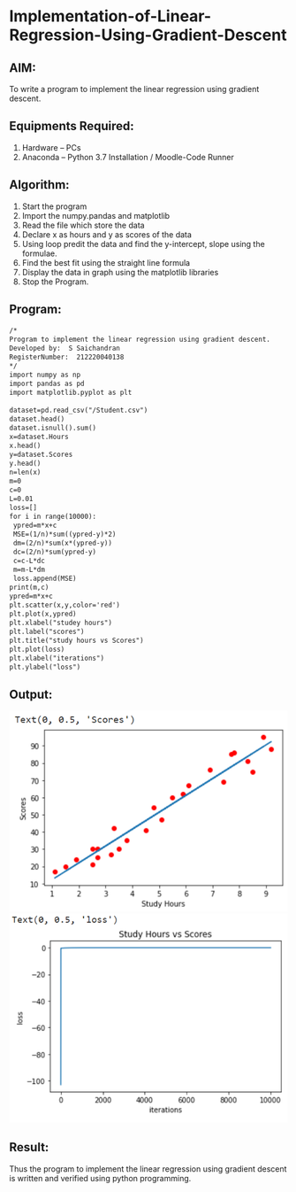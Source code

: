 # Implementation-of-Linear-Regression-Using-Gradient-Descent

## AIM:
To write a program to implement the linear regression using gradient descent.

## Equipments Required:
1. Hardware – PCs
2. Anaconda – Python 3.7 Installation / Moodle-Code Runner

## Algorithm:
1. Start the program
2. Import the numpy.pandas and matplotlib
3. Read the file which store the data
4. Declare x as hours and y as scores of the data
5. Using loop predit the data and find the y-intercept, slope using the formulae.
6. Find the best fit using the straight line formula
7. Display the data in graph using the matplotlib libraries
8. Stop the Program. 

## Program:
```
/*
Program to implement the linear regression using gradient descent.
Developed by:  S Saichandran
RegisterNumber:  212220040138
*/
import numpy as np
import pandas as pd
import matplotlib.pyplot as plt

dataset=pd.read_csv("/Student.csv")
dataset.head()
dataset.isnull().sum()
x=dataset.Hours
x.head()
y=dataset.Scores
y.head()
n=len(x)
m=0
c=0
L=0.01
loss=[]
for i in range(10000):
 ypred=m*x+c
 MSE=(1/n)*sum((ypred-y)*2)
 dm=(2/n)*sum(x*(ypred-y))
 dc=(2/n)*sum(ypred-y)
 c=c-L*dc
 m=m-L*dm
 loss.append(MSE)
print(m,c)
ypred=m*x+c
plt.scatter(x,y,color='red')
plt.plot(x,ypred)
plt.xlabel("studey hours")
plt.label("scores")
plt.title("study hours vs Scores")
plt.plot(loss)
plt.xlabel("iterations")
plt.ylabel("loss")
```
## Output:
![linear regression using gradient descent](GD1.PNG)
![linear regression using gradient descent](GD2.PNG)

## Result:
Thus the program to implement the linear regression using gradient descent is written and verified using python programming.
